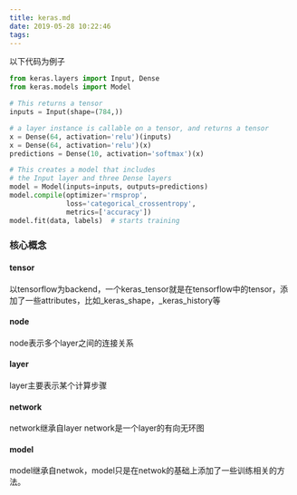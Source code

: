 ```yaml
---
title: keras.md
date: 2019-05-28 10:22:46
tags:
---
```


以下代码为例子

```py
from keras.layers import Input, Dense
from keras.models import Model

# This returns a tensor
inputs = Input(shape=(784,))

# a layer instance is callable on a tensor, and returns a tensor
x = Dense(64, activation='relu')(inputs)
x = Dense(64, activation='relu')(x)
predictions = Dense(10, activation='softmax')(x)

# This creates a model that includes
# the Input layer and three Dense layers
model = Model(inputs=inputs, outputs=predictions)
model.compile(optimizer='rmsprop',
              loss='categorical_crossentropy',
              metrics=['accuracy'])
model.fit(data, labels)  # starts training
```

### 核心概念

#### tensor

以tensorflow为backend，一个keras_tensor就是在tensorflow中的tensor，添加了一些attributes，比如_keras_shape，_keras_history等

#### node

node表示多个layer之间的连接关系

#### layer

layer主要表示某个计算步骤

#### network

network继承自layer
network是一个layer的有向无环图

#### model

model继承自netwok，model只是在netwok的基础上添加了一些训练相关的方法。